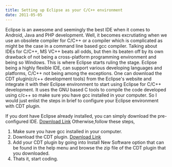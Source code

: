 ```yaml
---
title: Setting up Eclipse as your C/C++ environment
date: 2011-05-05
---
```


Eclipse is an awesome and seemingly the best IDE when it comes to Android, Java and PHP development. Well, it becomes excrutiating when we use an obsolete compiler for C/C++ or a compiler which is complicated as might be the case in a command line based gcc compiler. Talking about IDEs for C/C++, MS VC++ beats all odds, but then its beaten off by its own drawback of not being a cross-platform programming environment and being so Windows. This is where Eclipse starts ruling the stage. Eclipse being a highly flexible IDE, can support various developing languages and platforms, C/C++ not being among the exceptions. One can download the CDT plugin(c/c++ development tools) from the Eclipse's website and integrate it with their Eclipse environment to start using Eclipse for C/C++ development. It uses the GNU based C tools to compile the code developed using c/c++ so make sure you have gcc installed in your computer. So I would just enlist the steps in brief to configure your Eclipse environment with CDT plugin.

If you dont have Eclipse already installed, you can simply download the pre-configured IDE. [Download Link](http://www.eclipse.org/downloads/packages/eclipse-ide-cc-developers/heliossr2)
Otherwise,follow these steps,

1. Make sure you have gcc installed in your computer.
2. Download the CDT plugin. [Download Link](http://www.eclipse.org/downloads/packages/eclipse-ide-cc-developers/heliossr2)
3. Add your CDT plugin by going into Install New Software option that can be found in the help menu and browse the zip file of the CDT plugin that you downloaded.
4. Thats it, start coding.
